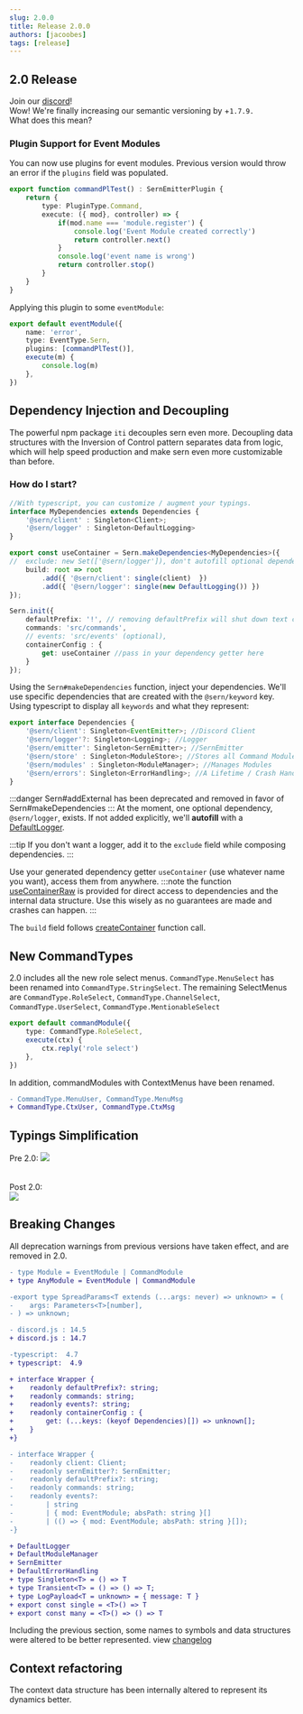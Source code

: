 ```yaml
---
slug: 2.0.0
title: Release 2.0.0
authors: [jacoobes]
tags: [release]
---
```


## 2.0 Release
Join our [discord](https://sern.dev/discord)! <br />
Wow! We're finally increasing our semantic versioning by +`1.7.9.` <br />
What does this mean?

### Plugin Support for Event Modules
You can now use plugins for event modules. Previous version would throw an error if the 
`plugins` field was populated.

```typescript 
export function commandPlTest() : SernEmitterPlugin {
    return {
        type: PluginType.Command,
        execute: ({ mod}, controller) => {
            if(mod.name === 'module.register') {
                console.log('Event Module created correctly')
                return controller.next()
            }
            console.log('event name is wrong')
            return controller.stop()
        }
    }
}
```
Applying this plugin to some `eventModule`: 
```typescript
export default eventModule({
    name: 'error',
    type: EventType.Sern,
    plugins: [commandPlTest()],
    execute(m) {
        console.log(m)
    },
})
```
## Dependency Injection and Decoupling

The powerful npm package `iti` decouples sern even more.
Decoupling data structures with the Inversion of Control pattern separates data from logic, which will help speed production
and make sern even more customizable than before.

### How do I start?
```typescript title="src/index.ts"
//With typescript, you can customize / augment your typings.
interface MyDependencies extends Dependencies {
    '@sern/client' : Singleton<Client>;
    '@sern/logger' : Singleton<DefaultLogging>
}

export const useContainer = Sern.makeDependencies<MyDependencies>({
//  exclude: new Set(['@sern/logger']), don't autofill optional dependencies
    build: root => root
        .add({ '@sern/client': single(client)  }) 
        .add({ '@sern/logger': single(new DefaultLogging()) })
});

Sern.init({
    defaultPrefix: '!', // removing defaultPrefix will shut down text commands
    commands: 'src/commands',
    // events: 'src/events' (optional),
    containerConfig : {
        get: useContainer //pass in your dependency getter here
    }
});

```
Using the `Sern#makeDependencies` function, inject your dependencies. 
We'll use specific dependencies that are created with the `@sern/keyword`
key.
Using typescript to display all `keywords` and what they represent:
```typescript
export interface Dependencies {
    '@sern/client': Singleton<EventEmitter>; //Discord Client
    '@sern/logger'?: Singleton<Logging>; //Logger
    '@sern/emitter': Singleton<SernEmitter>; //SernEmitter
    '@sern/store' : Singleton<ModuleStore>; //Stores all Command Modules
    '@sern/modules' : Singleton<ModuleManager>; //Manages Modules
    '@sern/errors': Singleton<ErrorHandling>; //A Lifetime / Crash Handler
}
```
:::danger
Sern#addExternal has been deprecated and removed in favor of Sern#makeDependencies
:::
At the moment,  one optional dependency, `@sern/logger`, exists. If not added explicitly,
we'll **autofill** with a [DefaultLogger](https://sern.dev/docs/api/classes/defaultlogging).

:::tip
If you don't  want a logger, add it to the
`exclude` field while composing dependencies.
:::

Use your generated dependency getter `useContainer` (use whatever name you want), access them
from anywhere.
:::note
the function [useContainerRaw](https://sern.dev/docs/api/modules#usecontainerraw) is provided for direct access to dependencies and the internal
data structure. Use this wisely as no guarantees are made and crashes can happen.
:::

The `build` field follows [createContainer](https://itijs.org/docs/quick-start#usage) function call.

## New CommandTypes
2.0 includes all the new role select menus. `CommandType.MenuSelect` has been renamed into
`CommandType.StringSelect`. The remaining SelectMenus are
`CommandType.RoleSelect`, `CommandType.ChannelSelect`, `CommandType.UserSelect`, `CommandType.MentionableSelect`
```typescript title="commands/roleselect.ts"
export default commandModule({
    type: CommandType.RoleSelect,
    execute(ctx) {
        ctx.reply('role select')
    },
})
```
In addition, commandModules with ContextMenus have been renamed.
```diff
- CommandType.MenuUser, CommandType.MenuMsg 
+ CommandType.CtxUser, CommandType.CtxMsg
```
## Typings Simplification
Pre 2.0: 
<img src="https://cdn.discordapp.com/attachments/820348341358952550/1038577974829666386/image.png" />
<br/> <br/> <br/>
Post 2.0:
<br/>
<img src="https://cdn.discordapp.com/attachments/820348341358952550/1052623728489550015/image.png" />

## Breaking Changes
All deprecation warnings from previous versions have taken effect, and are removed in 2.0.

```diff
- type Module = EventModule | CommandModule
+ type AnyModule = EventModule | CommandModule

-export type SpreadParams<T extends (...args: never) => unknown> = (
-    args: Parameters<T>[number],
- ) => unknown;
```
```diff
- discord.js : 14.5
+ discord.js : 14.7

-typescript:  4.7
+ typescript:  4.9
```
```diff
+ interface Wrapper {
+    readonly defaultPrefix?: string;
+    readonly commands: string;
+    readonly events?: string;
+    readonly containerConfig : {
+        get: (...keys: (keyof Dependencies)[]) => unknown[];
+    }
+}

- interface Wrapper {
-    readonly client: Client;
-    readonly sernEmitter?: SernEmitter;
-    readonly defaultPrefix?: string;
-    readonly commands: string;
-    readonly events?:
-        | string
-        | { mod: EventModule; absPath: string }[]
-        | (() => { mod: EventModule; absPath: string }[]);
-}
```
```diff
+ DefaultLogger
+ DefaultModuleManager
+ SernEmitter
+ DefaultErrorHandling
+ type Singleton<T> = () => T
+ type Transient<T> = () => () => T; 
+ type LogPayload<T = unknown> = { message: T }
+ export const single = <T>() => T
+ export const many = <T>() => () => T
```
Including the previous section, some names to symbols and data structures were altered to
be better represented. view [changelog](/404.html)

## Context refactoring
The context data structure has been internally altered to represent its dynamics better. 